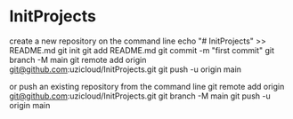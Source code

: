 # InitProjects

create a new repository on the command line
echo "# InitProjects" >> README.md
git init
git add README.md
git commit -m "first commit"
git branch -M main
git remote add origin git@github.com:uzicloud/InitProjects.git
git push -u origin main

or push an existing repository from the command line
git remote add origin git@github.com:uzicloud/InitProjects.git
git branch -M main
git push -u origin main
